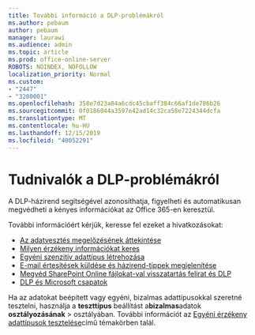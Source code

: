 ```yaml
---
title: További információ a DLP-problémákról
ms.author: pebaum
author: pebaum
manager: laurawi
ms.audience: admin
ms.topic: article
ms.prod: office-online-server
ROBOTS: NOINDEX, NOFOLLOW
localization_priority: Normal
ms.custom:
- "2447"
- "3200001"
ms.openlocfilehash: 358e7d23a84a6cdc45cbaff384c66af1de786b26
ms.sourcegitcommit: 0f0186044a3597e42ad14c32ca58e7224344dcfa
ms.translationtype: MT
ms.contentlocale: hu-HU
ms.lasthandoff: 12/15/2019
ms.locfileid: "40052291"
---
```

# <a name="information-about-dlp-issues"></a>Tudnivalók a DLP-problémákról

A DLP-házirend segítségével azonosíthatja, figyelheti és automatikusan megvédheti a kényes információkat az Office 365-en keresztül.

További információért kérjük, keresse fel ezeket a hivatkozásokat:

- [Az adatvesztés megelőzésének áttekintése](https://docs.microsoft.com/office365/securitycompliance/data-loss-prevention-policies)
- [Milyen érzékeny információkat keres](https://docs.microsoft.com/office365/securitycompliance/what-the-sensitive-information-types-look-for)
- [Egyéni szenzitív adattípus létrehozása](https://docs.microsoft.com/office365/securitycompliance/create-a-custom-sensitive-information-type)
- [E-mail értesítések küldése és házirend-tippek megjelenítése](https://docs.microsoft.com/office365/securitycompliance/use-notifications-and-policy-tips)
- [Megvéd SharePoint Online fájlokat-val visszatartás felirat és DLP](https://docs.microsoft.com/office365/securitycompliance/protect-sharepoint-online-files-with-office-365-labels-and-dlp)
- [DLP és Microsoft csapatok](https://docs.microsoft.com/office365/securitycompliance/dlp-microsoft-teams)

Ha az adatokat beépített vagy egyéni, bizalmas adattípusokkal szeretné tesztelni, használja a **teszttípus** beállítást a**bizalmas**adatok **osztályozásának** > osztályában. További információt az [Egyéni érzékeny adattípusok tesztelése](https://docs.microsoft.com/office365/securitycompliance/create-a-custom-sensitive-information-type#test-custom-sensitive-information-types-in-the-security--compliance-center)című témakörben talál.